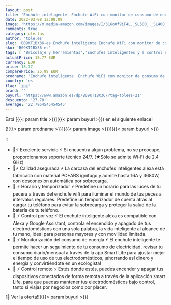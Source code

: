 ```yaml
---
layout: post
title: 'Enchufe inteligente  Enchufe WiFi con monitor de consumo de energía  compatible con Alexa y Google Home  enchufe Alexa con control remoto y función de temporizador 16A 3680W'
date: 2022-03-08 12:08:09
image: 'https://m.media-amazon.com/images/I/316o0f9iF4L._SL500_._SL400_.jpg'
comments: true
category: ofertas
author: 'tole.es'
slug: 'B09KT1BX36-es Enchufe inteligente Enchufe WiFi con monitor de consumo de...'
sku: 'B09KT1BX36-es'
tags: [ 'Bricolaje y herramientas','Enchufes inteligentes y a control remoto','Enchufes y accesorios','Instalación eléctrica','alexa','enchufe','google','home','inteligente', ]
actualPrice: 18.77 EUR
currency: EUR
price: 18.77
comparePrice: 25.99 EUR
prodname: 'Enchufe inteligente  Enchufe WiFi con monitor de consumo de energía  compatible con Alexa y Google Home  enchufe Alexa con control remoto y función de temporizador 16A 3680W'
country: 'es'
flag: '🇪🇸'
brand: ''
buyurl: 'https://www.amazon.es/dp/B09KT1BX36/?tag=tolees-21'
descuento: '27.78'
average: '22.7954545454545'
---
```


Está [{{< param title >}}]({{< param buyurl >}}) en el siguiente enlace!

[![{{< param prodname >}}]({{< param image >}})]({{< param buyurl >}})

ℹ️:

- 🔌⚡ Excelente servicio ⚡ Si encuentra algún problema, no se preocupe, proporcionamos soporte técnico 24/7. (★Sólo se admite Wi-Fi de 2.4 GHz)
- 🔌⚡ Calidad asegurada ⚡ La carcasa del enchufes inteligentes alexa está fabricada con material PC+ABS ignífugo y admite hasta 16A y 3680W, con desconexión automática por sobrecarga.
- 🔌 ⚡ Horario y temporizador ⚡ Predefine un horario para las luces de tu pecera a través del enchufe wifi para iluminar el mundo de tus peces a intervalos regulares. Predefine un temporizador de cuenta atrás al cargar tu teléfono para evitar la sobrecarga y proteger la salud de la batería de tu teléfono.
- 🔌 ⚡ Control por voz ⚡ El enchufe inteligente alexa es compatible con Alexa y Google Assistant, controla el encendido y apagado de tus electrodomésticos con una sola palabra, la vida inteligente al alcance de tu mano, ideal para personas mayores y con movilidad limitada.
- 🔌 ⚡ Monitorización del consumo de energía ⚡ El enchufe inteligente te permite hacer un seguimiento de tu consumo de electricidad, revisar tu consumo diario/mensual a través de la app Smart Life para ajustar mejor el tiempo de uso de tus electrodomésticos, ¡ahorrando así dinero y energía y convirtiéndote en un ecologista!
- 🔌 ⚡ Control remoto ⚡ Estés donde estés, puedes encender y apagar tus dispositivos conectados de forma remota a través de la aplicación smart Life, para que puedas mantener tus electrodomésticos bajo control, tanto si viajas por negocios como por placer.

[🛒 Ver la oferta!!]({{< param buyurl >}})
